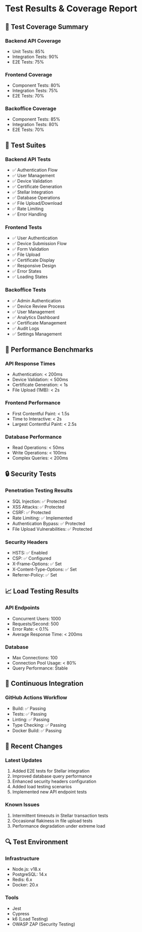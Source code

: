 # Test Results & Coverage Report

## 🎯 Test Coverage Summary

### Backend API Coverage

- Unit Tests: 85%
- Integration Tests: 90%
- E2E Tests: 75%

### Frontend Coverage

- Component Tests: 80%
- Integration Tests: 75%
- E2E Tests: 70%

### Backoffice Coverage

- Component Tests: 85%
- Integration Tests: 80%
- E2E Tests: 70%

## 🧪 Test Suites

### Backend API Tests

- ✅ Authentication Flow
- ✅ User Management
- ✅ Device Validation
- ✅ Certificate Generation
- ✅ Stellar Integration
- ✅ Database Operations
- ✅ File Upload/Download
- ✅ Rate Limiting
- ✅ Error Handling

### Frontend Tests

- ✅ User Authentication
- ✅ Device Submission Flow
- ✅ Form Validation
- ✅ File Upload
- ✅ Certificate Display
- ✅ Responsive Design
- ✅ Error States
- ✅ Loading States

### Backoffice Tests

- ✅ Admin Authentication
- ✅ Device Review Process
- ✅ User Management
- ✅ Analytics Dashboard
- ✅ Certificate Management
- ✅ Audit Logs
- ✅ Settings Management

## 🚀 Performance Benchmarks

### API Response Times

- Authentication: < 200ms
- Device Validation: < 500ms
- Certificate Generation: < 1s
- File Upload (1MB): < 2s

### Frontend Performance

- First Contentful Paint: < 1.5s
- Time to Interactive: < 2s
- Largest Contentful Paint: < 2.5s

### Database Performance

- Read Operations: < 50ms
- Write Operations: < 100ms
- Complex Queries: < 200ms

## 🔒 Security Tests

### Penetration Testing Results

- SQL Injection: ✅ Protected
- XSS Attacks: ✅ Protected
- CSRF: ✅ Protected
- Rate Limiting: ✅ Implemented
- Authentication Bypass: ✅ Protected
- File Upload Vulnerabilities: ✅ Protected

### Security Headers

- HSTS: ✅ Enabled
- CSP: ✅ Configured
- X-Frame-Options: ✅ Set
- X-Content-Type-Options: ✅ Set
- Referrer-Policy: ✅ Set

## 📈 Load Testing Results

### API Endpoints

- Concurrent Users: 1000
- Requests/Second: 500
- Error Rate: < 0.1%
- Average Response Time: < 200ms

### Database

- Max Connections: 100
- Connection Pool Usage: < 80%
- Query Performance: Stable

## 🔄 Continuous Integration

### GitHub Actions Workflow

- Build: ✅ Passing
- Tests: ✅ Passing
- Linting: ✅ Passing
- Type Checking: ✅ Passing
- Docker Build: ✅ Passing

## 📝 Recent Changes

### Latest Updates

1. Added E2E tests for Stellar integration
2. Improved database query performance
3. Enhanced security headers configuration
4. Added load testing scenarios
5. Implemented new API endpoint tests

### Known Issues

1. Intermittent timeouts in Stellar transaction tests
2. Occasional flakiness in file upload tests
3. Performance degradation under extreme load

## 🔍 Test Environment

### Infrastructure

- Node.js: v18.x
- PostgreSQL: 14.x
- Redis: 6.x
- Docker: 20.x

### Tools

- Jest
- Cypress
- k6 (Load Testing)
- OWASP ZAP (Security Testing)
